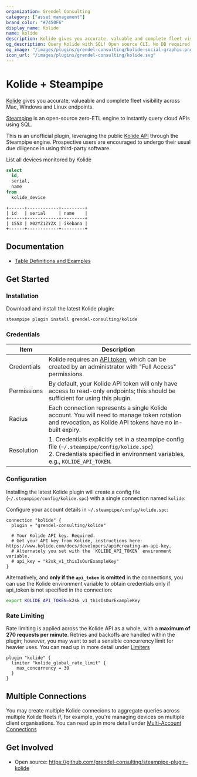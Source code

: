 ```yaml
---
organization: Grendel Consulting
category: ["asset management"]
brand_color: "#7450F6"
display_name: Kolide
name: kolide
description: Kolide gives you accurate, valuable and complete fleet visibility across Mac, Windows and Linux endpoints
og_description: Query Kolide with SQL! Open source CLI. No DB required.
og_image: "/images/plugins/grendel-consulting/kolide-social-graphic.png"
icon_url: "/images/plugins/grendel-consulting/kolide.svg"
---
```


# Kolide + Steampipe

[Kolide](https://www.kolide.com) gives you accurate, valueable and complete fleet visibility across Mac, Windows and Linux endpoints.

[Steampipe](https://steampipe.io) is an open-source zero-ETL engine to instantly query cloud APIs using SQL.

This is an unofficial plugin, leveraging the public [Kolide API](https://www.kolide.com/docs/developers/api) through the Steampipe engine. Prospective users are encouraged to undergo their usual due diligence in using third-party software.

List all devices monitored by Kolide

```sql
select
  id,
  serial,
  name
from
  kolide_device
```
```
+------+------------+---------+
| id   | serial     | name    |
+------+------------+---------+
| 1553 | X02YZ1ZYZX | ikebana |
+------+------------+---------+
```

## Documentation

- [Table Definitions and Examples](/plugins/grendel-consulting/kolide/tables)

## Get Started

### Installation

Download and install the latest Kolide plugin:

```zsh
steampipe plugin install grendel-consulting/kolide
```

### Credentials

| Item        | Description                                                                                                                                                                   |
|-------------|-------------------------------------------------------------------------------------------------------------------------------------------------------------------------------|
| Credentials | Kolide requires an [API token](https://www.kolide.com/docs/developers/api#authentication), which can be created by an administrator with "Full Access" permissions.           |
| Permissions | By default, your Kolide API token will only have access to read-only endpoints; this should be sufficient for using this plugin.                                              |
| Radius      | Each connection represents a single Kolide account. You will need to manage token rotation and revocation, as Kolide API tokens have no in-built expiry.                      |
| Resolution  | 1. Credentials explicitly set in a steampipe config file (`~/.steampipe/config/kolide.spc`)<br />2. Credentials specified in environment variables, e.g., `KOLIDE_API_TOKEN`. |

### Configuration

Installing the latest Kolide plugin will create a config file (`~/.steampipe/config/kolide.spc`) with a single connection named `kolide`:

Configure your account details in `~/.steampipe/config/kolide.spc`:

```hcl
connection "kolide" {
  plugin = "grendel-consulting/kolide"

  # Your Kolide API key. Required.
  # Get your API key from Kolide, instructions here: https://www.kolide.com/docs/developers/api#creating-an-api-key.
  # Alternately you set with the `KOLIDE_API_TOKEN` environment variable.
  # api_key = "k2sk_v1_thisIsOurExampleKey"
}
```

Alternatively, and **only if the `api_token` is omitted** in the connections, you can use the  Kolide environment variable to obtain credentials only if api_token is not specified in the connection:

```zsh
export KOLIDE_API_TOKEN=k2sk_v1_thisIsOurExampleKey
```

### Rate Limiting

Rate limiting is applied across the Kolide API as a whole, with a **maximum of 270 requests per minute**. Retries and backoffs are handled within the plugin; however, you may want to set a sensible concurrency limit for heavier uses. You can read up in more detail under [Limiters](https://steampipe.io/docs/guides/limiter)

```hcl
plugin "kolide" {
  limiter "kolide_global_rate_limit" {
    max_concurrency = 30
  }
}
```

## Multiple Connections

You may create multiple Kolide connecions to aggregate queries across multiple Kolide fleets if, for example, you're managing devices on multiple client organisations. You can read up in more detail under [Multi-Account Connections](https://steampipe.io/docs/managing/connections#using-aggregators)

## Get Involved

* Open source: https://github.com/grendel-consulting/steampipe-plugin-kolide

